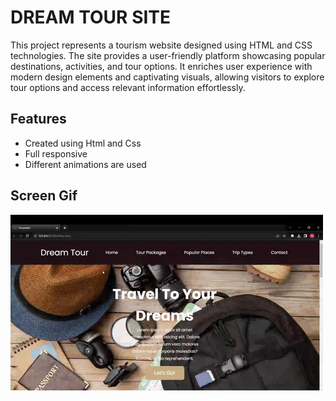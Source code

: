 <h1>DREAM TOUR SITE</h1>

<p>This project represents a tourism website designed using HTML and CSS technologies. The site provides a user-friendly platform showcasing popular destinations, activities, and tour options. It enriches user experience with modern design elements and captivating visuals, allowing visitors to explore tour options and access relevant information effortlessly.</p>

<h2>Features</h2>

<ul>
        <li>Created using Html and Css</li>
        <li>Full responsive</li>
        <li>Different animations are used</li>
</ul>

<h2>Screen Gif</h2>

![](gif.gif)